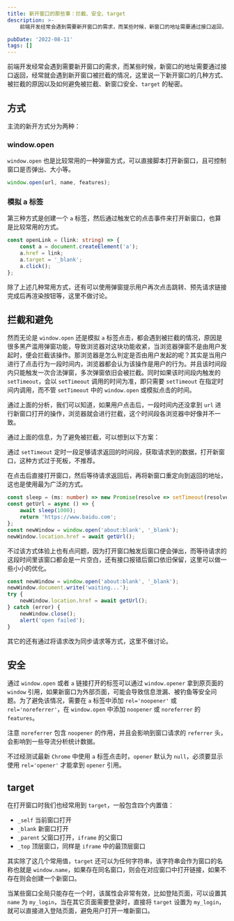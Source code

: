 ```yaml
---
title: 新开窗口的那些事：拦截、安全、target
description: >-
    前端开发经常会遇到需要新开窗口的需求，而某些时候，新窗口的地址需要通过接口返回，经常就会遇到新开窗口被拦截的情况，这里说一下新开窗口的几种方式、被拦截的原因以及如何避免被拦截、新窗口安全、target...

pubDate: '2022-08-11'
tags: []
---
```


前端开发经常会遇到需要新开窗口的需求，而某些时候，新窗口的地址需要通过接口返回，经常就会遇到新开窗口被拦截的情况，这里说一下新开窗口的几种方式、被拦截的原因以及如何避免被拦截、新窗口安全、`target` 的秘密。

## 方式

主流的新开方式分为两种：

### window.open

`window.open` 也是比较常用的一种弹窗方式，可以直接脚本打开新窗口，且可控制窗口是否弹出、大小等。

```js
window.open(url, name, features);
```

### 模拟 a 标签

第三种方式是创建一个 `a` 标签，然后通过触发它的点击事件来打开新窗口，也算是比较常用的方式。

```ts
const openLink = (link: string) => {
    const a = document.createElement('a');
    a.href = link;
    a.target = '_blank';
    a.click();
};
```

除了上述几种常用方式，还有可以使用弹窗提示用户再次点击跳转、预先请求链接完成后再渲染按钮等，这里不做讨论。

## 拦截和避免

然而无论是 `window.open` 还是模拟 `a` 标签点击，都会遇到被拦截的情况，原因是很多黑产滥用弹窗功能，导致浏览器对这块功能收紧，当浏览器弹窗不是由用户发起时，便会拦截该操作。那浏览器是怎么判定是否由用户发起的呢？其实是当用户进行了点击行为一段时间内，浏览器都会认为该操作是用户的行为。并且该时间段内只能触发一次合法弹窗，多次弹窗依旧会被拦截。同时如果该时间段内触发的 `setTimeout`，会以 `setTimeout` 调用的时间为准，即只需要 `setTimeout` 在指定时间内调用，而不管 `setTimeout` 中的 `window.open` 或模拟点击的时间。

通过上面的分析，我们可以知道，如果用户点击后，一段时间内还没拿到 `url` 进行新窗口打开的操作，浏览器就会进行拦截，这个时间段各浏览器中好像并不一致。

通过上面的信息，为了避免被拦截，可以想到以下方案：

通过 `setTimeout` 定时一段足够请求返回的时间段，获取请求到的数据，打开新窗口，这种方式过于死板，不推荐。

在点击后直接打开窗口，然后等待请求返回后，再将新窗口重定向到返回的地址，这也是使用最为广泛的方式。

```ts
const sleep = (ms: number) => new Promise(resolve => setTimeout(resolve, ms));
const getUrl = async () => {
    await sleep(1000);
    return 'https://www.baidu.com';
};
const newWindow = window.open('about:blank', '_blank');
newWindow.location.href = await getUrl();
```

不过该方式体验上也有点问题，因为打开窗口触发后窗口便会弹出，而等待请求的这段时间里该窗口都会是一片空白，还有接口报错后窗口依旧保留，这里可以做一些小小的优化。

```ts
const newWindow = window.open('about:blank', '_blank');
newWindow.document.write('waiting...');
try {
    newWindow.location.href = await getUrl();
} catch (error) {
    newWindow.close();
    alert('open failed');
}
```

其它的还有通过将请求改为同步请求等方式，这里不做讨论。

## 安全

通过 `window.open` 或者 `a` 链接打开的标签可以通过 `window.opener` 拿到原页面的 `window` 引用，如果新窗口为外部页面，可能会导致信息泄漏、被钓鱼等安全问题。为了避免该情况，需要在 `a` 标签中添加 `rel='noopener'` 或 `rel='noreferrer'`，在 `window.open` 中添加 `noopener` 或 `noreferrer` 的 `features`。

注意 `noreferrer` 包含 `noopener` 的作用，并且会影响到窗口请求的 `referrer` 头，会影响到一些导流分析统计数据。

不过经测试最新 `Chrome` 中使用 `a` 标签点击时，`opener` 默认为 `null`，必须要显示使用 `rel='opener'` 才能拿到 `opener` 引用。

## target

在打开窗口时我们也经常用到 `target`，一般包含四个内置值：

-   `_self` 当前窗口打开
-   `_blank` 新窗口打开
-   `_parent` 父窗口打开，`iframe` 的父窗口
-   `_top` 顶层窗口，同样是 `iframe` 中的最顶层窗口

其实除了这几个常用值，`target` 还可以为任何字符串，该字符串会作为窗口的名称也就是 `window.name`，如果存在同名窗口，则会在对应窗口中打开链接，如果不存在则会创建一个新窗口。

当某些窗口全局只能存在一个时，该属性会非常有效，比如登陆页面，可以设置其 `name` 为 `my_login`，当在其它页面需要登录时，直接将 `target` 设置为 `my_login`，就可以直接进入登陆页面，避免用户打开一堆新窗口。